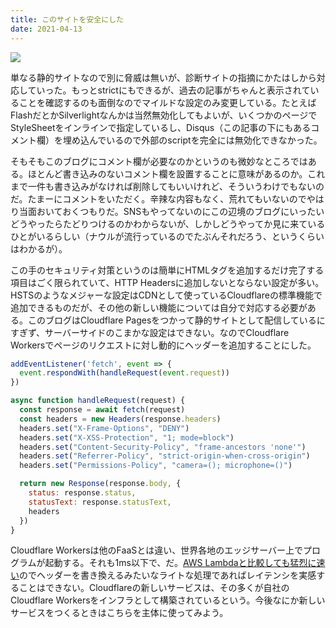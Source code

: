 ```yaml
---
title: このサイトを安全にした
date: 2021-04-13
---
```


![](https://photos.smugmug.com/photos/i-PJn3x2q/0/3e63e83d/X2/i-PJn3x2q-X2.png)

単なる静的サイトなので別に脅威は無いが、診断サイトの指摘にかたはしから対応していった。もっとstrictにもできるが、過去の記事がちゃんと表示されていることを確認するのも面倒なのでマイルドな設定のみ変更している。たとえばFlashだとかSilverlightなんかは当然無効化してもよいが、いくつかのページでStyleSheetをインラインで指定しているし、Disqus（この記事の下にもあるコメント欄）を埋め込んでいるので外部のscriptを完全には無効化できなかった。

そもそもこのブログにコメント欄が必要なのかというのも微妙なところではある。ほとんど書き込みのないコメント欄を設置することに意味があるのか。これまで一件も書き込みがなければ削除してもいいけれど、そういうわけでもないのだ。たまーにコメントをいただく。辛辣な内容もなく、荒れてもいないのでやはり当面おいておくつもりだ。SNSもやってないのにこの辺境のブログにいったいどうやったらたどりつけるのかわからないが、しかしどうやってか見に来ているひとがいるらしい（ナウルが流行っているのでたぶんそれだろう、というくらいはわかるが）。

この手のセキュリティ対策というのは簡単にHTMLタグを追加するだけ完了する項目はごく限られていて、HTTP Headersに追加しないとならない設定が多い。HSTSのようなメジャーな設定はCDNとして使っているCloudflareの標準機能で追加できるものだが、その他の新しい機能については自分で対応する必要がある。このブログはCloudflare Pagesをつかって静的サイトとして配信しているにすぎず、サーバーサイドのこまかな設定はできない。なのでCloudflare Workersでページのリクエストに対し動的にヘッダーを追加することにした。

```js
addEventListener('fetch', event => {
  event.respondWith(handleRequest(event.request))
})

async function handleRequest(request) {
  const response = await fetch(request)
  const headers = new Headers(response.headers)
  headers.set("X-Frame-Options", "DENY")
  headers.set("X-XSS-Protection", "1; mode=block")
  headers.set("Content-Security-Policy", "frame-ancestors 'none'")
  headers.set("Referrer-Policy", "strict-origin-when-cross-origin")
  headers.set("Permissions-Policy", "camera=(); microphone=()")

  return new Response(response.body, {
    status: response.status,
    statusText: response.statusText,
    headers
  })
}
```

Cloudflare Workersは他のFaaSとは違い、世界各地のエッジサーバー上でプログラムが起動する。それも1ms以下で、だ。[AWS Lambdaと比較しても猛烈に速い](https://blog.cloudflare.com/serverless-performance-comparison-workers-lambda/)のでヘッダーを書き換えるみたいなライトな処理であればレイテンシを実感することはできない。Cloudflareの新しいサービスは、その多くが自社のCloudflare Workersをインフラとして構築されているという。今後なにか新しいサービスをつくるときはこちらを主体に使ってみよう。
